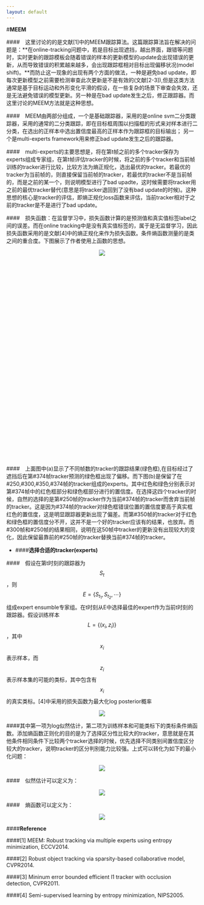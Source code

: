 ```yaml
---
layout: default
---
```


#**MEEM**

####&emsp;这里讨论的的是文献[1]中的MEEM跟踪算法。这篇跟踪算法旨在解决的问题是：**在online-tracking问题中，若是目标出现遮挡，越出界面，跟错等问题时，实时更新的跟踪模板会随着错误的样本的更新模型的update会出现错误的更新，从而导致错误的积累越来越多，会出现跟踪框相对目标出现偏移状况(model shift)。**而防止这一现象的出现有两个方面的做法，一种是避免bad update，即每次更新模型之前需要检测审查此次更新是不是有效的(文献[2-3]),但是这类方法通常是基于目标运动和外形变化平滑的假设，在一些复杂的场景下审查会失效，还是无法避免错误的模型更新。另一种是在bad update发生之后，修正跟踪器。而这里讨论的MEEM方法就是这种思想。

####&emsp;MEEM由两部分组成，一个是基础跟踪器，采用的是online svm二分类跟踪器，采用的通常的二分类跟踪，即在目标框周围以扫描框的形式来对样本进行二分类，在选出的正样本中选出置信度最高的正样本作为跟踪框的目标输出； 另一个是multi-experts framework用来修正bad update发生之后的跟踪器。

####&emsp;multi-experts的主要思想是，将在第t帧之前的多个tracker保存为experts组成专家组，在第t帧评估tracker的时候，将之前的多个tracker和当前帧训练的tracker进行比较，比较方法为熵正规化，选出最优的tracker。若最优的tracker为当前帧的，则直接保留当前帧的tracker，若最优的tracker不是当前帧的，而是之前的某一个，则说明模型进行了bad upadte，这时候需要将tracker用之前的最优tracker替代(意思是将tracker退回到了没有bad update的时候)。这种思想的核心是tracker的评估，即熵正规化loss函数来评估，当前tracker相对于之前的tracker是不是进行了bad update。

####&emsp;损失函数：在监督学习中，损失函数计算的是预测值和真实值标签label之间的误差。而在online tracking中是没有真实值标签的，属于是无监督学习，因此损失函数采用的是文献[4]中的熵正规化来作为损失函数。条件熵函数测量的是类之间的重合度。下图展示了作者使用上函数的思想。

<div style="text-align: center; height: 550px">
<img src="../Images/MEEM1.png">
</div>

####&emsp;上面图中(a)显示了不同帧数的tracker的跟踪结果(绿色框),在目标经过了遮挡后在第#374帧tracker预测的绿色框出现了偏移。而下图(b)是保留了在#250,#300,#350,#374帧的tracker组成的experts。其中红色和绿色分别表示对第#374帧中的红色框部分和绿色框部分进行的置信度。在选择这四个tracker的时候，自然的选择的是第#250帧的tracker作为当前#374帧的tracker而舍弃当前帧的tracker。这是因为#374帧的tracker对绿色框错误位置的置信度要高于真实框红色的置信度，这是明显跟踪器更新出现了偏差。而第#350帧的tracker对于红色和绿色框的置信度分不开，这并不是一个好的tracker应该有的结果，也放弃。而#300帧和#250帧的结果相同，说明在这50帧中tracker的更新没有出现较大的变化，因此保留最靠前的#250帧的tracker替换当前#374帧的tracker。

- ####**选择合适的tracker(experts)**

####&emsp;假设在第t时刻的跟踪器为$$S_{t}$$，则$$E=\{S_{t_{1}}, S_{t_{2}},\cdots\}$$组成expert ensumble专家组。在t时刻从E中选择最佳的expert作为当前t时刻的跟踪器。假设训练样本$$L=\{(x_{i}, z_{i})\}$$，其中$$x_{i}$$表示样本，而$$z_{i}$$表示样本集的可能的类标，其中包含有$$x_{i}$$的真实类标。[4]中采用的损失函数为最大化log posterior概率

<div style="text-align: center">
<img src="../Images/MEEM2.png">
</div>

####其中第一项为log似然估计，第二项为训练样本和可能类标下的类标条件熵函数。添加熵函数正则化的目的是为了选择区分性比较大的tracker，意思就是在其他条件相同条件下比较两个tracker选择的时候，优先选择不同类别间置信度区分较大的tracker，说明tracker的区分判别能力比较强。上式可以转化为如下的最小化问题：

<div style="text-align: center">
<img src="../Images/MEEM3.png">
</div>

####&emsp;似然估计可以定义为：

<div style="text-align: center">
<img src="../Images/MEEM4.png">
</div>

####&emsp;熵函数可以定义为：

<div style="text-align: center">
<img src="../Images/MEEM5.png">
</div>


####**Reference**

####[1] MEEM: Robust tracking via multiple experts using entropy minimization, ECCV2014.

####[2] Robust object tracking via sparsity-based collaborative model, CVPR2014.

####[3] Mininum error bounded efficient l1 tracker with occlusion detection, CVPR2011.

####[4] Semi-supervised learning by entropy minimization, NIPS2005.